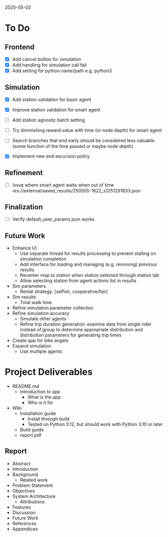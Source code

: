 2025-05-02

# To Do

## Frontend
- [x] Add cancel button for simulation
- [x] Add handling for simulation call fail
- [x] Add setting for python name/path e.g. python3

## Simulation
- [x] Add station validation for basic agent
- [x] Improve station validation for smart agent
- [ ] Add station agnostic batch setting

- [ ] Try diminishing reward value with time (or node depth) for smart agent
- [ ] Search branches that end early should be considered less valuable (some function of the time passed or maybe node depth)

- [x] Implement new end excursion policy

## Refinement
- [ ] Issue where smart agent waits when out of time res://external/saved_results/250505-1622_s1251291833.json

## Finalization
- [ ] Verify default_user_params.json works

## Future Work
- Enhance UI
  - Use separate thread for results processing to prevent stalling on simulation completion
  - Add interface for loading and managing (e.g. removing) previous results
  - Recenter map to station when station selected through station tab
  - Allow selecting station from agent actions list in results
- Sim parameters
  - Rental strategy: [selfish, cooperative/fair]
- Sim results
  - Total walk time
- Refine simulation parameter collection
- Refine simulation accuracy
  - Simulate other agents
  - Refine trip duration generation: examine data from single rider instead of group to determine appropriate distribution and distribution parameters for generating trip times
- Create app for bike angels
- Expand simulation
  - Use multiple agents

# Project Deliverables
- README.md
  - Introduction to app
    - What is the app
    - Who is it for
- Wiki
  - Installation guide
    - Install through build
    - Tested on Python 3.12, but should work with Python 3.10 or later
  - Build guide
  - report.pdf

## Report
- Abstract
- Introduction
- Background
  - Related work
- Problem Statement
- Objectives
- System Architecture
  - Attributions
- Features
- Discussion
- Future Work
- References
- Appendices